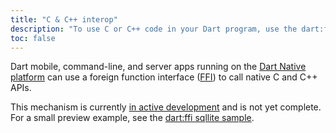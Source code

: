 ```yaml
---
title: "C & C++ interop"
description: "To use C or C++ code in your Dart program, use the dart:ffi library (currently in preview)."
toc: false
---
```


Dart mobile, command-line, and server apps running on the [Dart Native
platform](/platforms/) can use a foreign function interface
([FFI](https://en.wikipedia.org/wiki/Foreign_function_interface))
to call native C and C++ APIs.

This mechanism is currently [in active
development](https://github.com/dart-lang/sdk/issues/34452) and is not yet
complete. For a small preview example, see the [dart:ffi sqllite
sample](https://github.com/dart-lang/sdk/blob/master/samples/ffi/sqlite/README.md).
